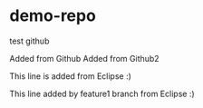 # demo-repo
test github

Added from Github
Added from Github2

This line is added from Eclipse :)

This line added by feature1 branch from Eclipse :)
